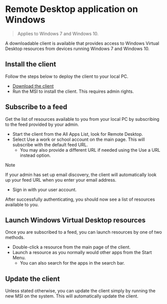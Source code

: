 # Remote Desktop application on Windows
> Applies to Windows 7 and Windows 10.

A downloadable client is available that provides access to Windows Virtual Desktop resources from devices running Windows 7 and Windows 10. 

## Install the client 

Follow the steps below to deploy the client to your local PC. 
- [Download the client]() 
- Run the MSI to install the client. This requires admin rights. 

## Subscribe to a feed 

Get the list of resources available to you from your local PC by subscribing to the feed provided by your admin. 

- Start the client from the All Apps List, look for Remote Desktop. 
- Select Use a work or school account on the main page. This will subscribe with the default feed URL. 
  - You may also provide a different URL if needed using the Use a URL instead option. 

> [!NOTE]
> If your admin has set up email discovery, the client will automatically look up your feed URL when you enter your email address. 

- Sign in with your user account. 

After successfully authenticating, you should now see a list of resources available to you. 

## Launch Windows Virtual Desktop resources 

Once you are subscribed to a feed, you can launch resources by one of two methods. 

- Double-click a resource from the main page of the client. 
- Launch a resource as you normally would other apps from the Start Menu.
  -  You can also search for the apps in the search bar. 

## Update the client 
Unless stated otherwise, you can update the client simply by running the new MSI on the system. This will automatically update the client. 

